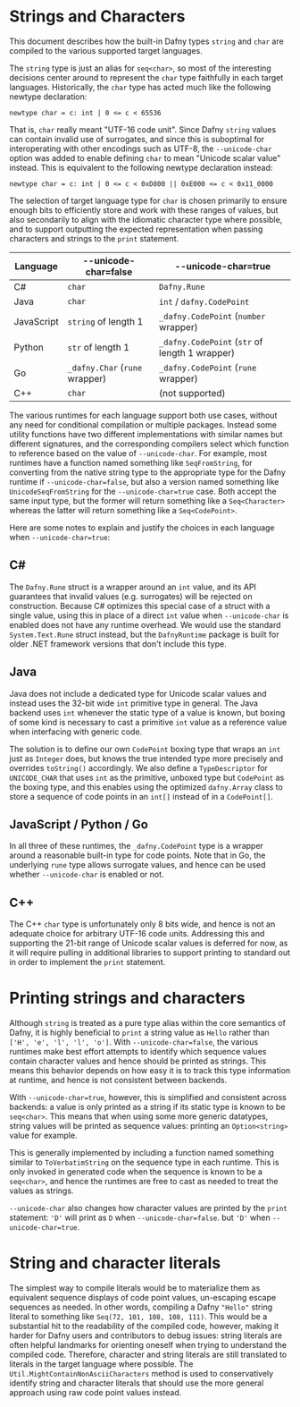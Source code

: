 # Strings and Characters

This document describes how the built-in Dafny types `string` and `char`
are compiled to the various supported target languages.

The `string` type is just an alias for `seq<char>`, so most of the interesting
decisions center around to represent the `char` type faithfully in each
target languages. Historically, the `char` type has acted much like the
following newtype declaration:

```dafny
newtype char = c: int | 0 <= c < 65536
```

That is, `char` really meant "UTF-16 code unit". Since Dafny `string`
values can contain invalid use of surrogates, and since this is suboptimal
for interoperating with other encodings such as UTF-8, the `--unicode-char`
option was added to enable defining `char` to mean "Unicode scalar value"
instead. This is equivalent to the following newtype declaration instead:

```dafny
newtype char = c: int | 0 <= c < 0xD800 || 0xE000 <= c < 0x11_0000
```

The selection of target language type for `char` is chosen primarily to
ensure enough bits to efficiently store and work with these ranges of values,
but also secondarily to align with the idiomatic character type where possible,
and to support outputting the expected representation when passing characters
and strings to the `print` statement.

| Language      | --unicode-char=false           | --unicode-char=true                            |
| ------------- | ------------------------------ | ---------------------------------------------- |
| C#            | `char`                         | `Dafny.Rune`                             |
| Java          | `char`                         | `int` / `dafny.CodePoint`                      |
| JavaScript    | `string` of length 1           | `_dafny.CodePoint` (`number` wrapper)          |
| Python        | `str` of length 1              | `_dafny.CodePoint` (`str` of length 1 wrapper) |
| Go            | `_dafny.Char` (`rune` wrapper) | `_dafny.CodePoint` (`rune` wrapper)            |
| C++           | `char`                         | (not supported)                                |

The various runtimes for each language support both use cases,
without any need for conditional compilation or multiple packages.
Instead some utility functions have two different implementations with similar
names but different signatures, and the corresponding compilers select
which function to reference based on the value of `--unicode-char`.
For example, most runtimes have a function named something like `SeqFromString`,
for converting from the native string type to the appropriate type for the Dafny
runtime if `--unicode-char=false`, but also a version named something like
`UnicodeSeqFromString` for the `--unicode-char=true` case. Both accept the
same input type, but the former will return something like a `Seq<Character>`
whereas the latter will return something like a `Seq<CodePoint>`.

Here are some notes to explain and justify the choices in each language
when `--unicode-char=true`:

## C#

The `Dafny.Rune` struct is a wrapper around an `int` value,
and its API guarantees that invalid values (e.g. surrogates) will be rejected on construction.
Because C# optimizes this special case of a struct with a single value,
using this in place of a direct `int` value when `--unicode-char` is enabled
does not have any runtime overhead.
We would use the standard `System.Text.Rune` struct instead,
but the `DafnyRuntime` package is built for older .NET framework versions
that don't include this type.

## Java

Java does not include a dedicated type for Unicode scalar values
and instead uses the 32-bit wide `int` primitive type in general.
The Java backend uses `int` whenever the static type of a value is known,
but boxing of some kind is necessary to cast a primitive `int` value
as a reference value when interfacing with generic code.

The solution is to define our own `CodePoint` boxing type that wraps an `int`
just as `Integer` does, but knows the true intended type more precisely
and overrides `toString()` accordingly. We also define a `TypeDescriptor`
for `UNICODE_CHAR` that uses `int` as the primitive,
unboxed type but `CodePoint` as the boxing type,
and this enables using the optimized `dafny.Array` class to store a
sequence of code points in an `int[]` instead of in a `CodePoint[]`.

## JavaScript / Python / Go

In all three of these runtimes, the `_dafny.CodePoint` type is a wrapper
around a reasonable built-in type for code points.
Note that in Go, the underlying `rune` type allows surrogate values,
and hence can be used whether `--unicode-char` is enabled or not.

## C++

The C++ `char` type is unfortunately only 8 bits wide, and hence
is not an adequate choice for arbitrary UTF-16 code units.
Addressing this and supporting the 21-bit range of Unicode scalar values
is deferred for now, as it will require pulling in additional libraries
to support printing to standard out in order to implement the `print` statement.

# Printing strings and characters

Although `string` is treated as a pure type alias within the core semantics
of Dafny, it is highly beneficial to `print` a string value as `Hello`
rather than `['H', 'e', 'l', 'l', 'o']`. With `--unicode-char=false`,
the various runtimes make best effort attempts
to identify which sequence values contain character values and hence should be
printed as strings. This means this behavior depends on how easy it is
to track this type information at runtime, and hence is not consistent
between backends.

With `--unicode-char=true`, however, this is simplified
and consistent across backends: a value is only printed as a string if
its static type is known to be `seq<char>`. This means that when using some
more generic datatypes, string values will be printed as sequence values:
printing an `Option<string>` value for example.

This is generally implemented by including a function named something similar
to `ToVerbatimString` on the sequence type in each runtime. This is only
invoked in generated code when the sequence is known to be a `seq<char>`,
and hence the runtimes are free to cast as needed to treat the values as
strings.

`--unicode-char` also changes how character values are printed by the
`print` statement: `'D'` will print as `D` when `--unicode-char=false`.
but `'D'` when `--unicode-char=true`.


# String and character literals

The simplest way to compile literals would be to materialize them as
equivalent sequence displays of code point values, un-escaping escape sequences
as needed. In other words, compiling a Dafny `"Hello"` string literal
to something like `Seq(72, 101, 108, 108, 111)`.
This would be a substantial hit to the readability of the compiled code,
however, making it harder for Dafny users and contributors to debug issues:
string literals are often helpful landmarks for orienting oneself
when trying to understand the compiled code. Therefore,
character and string literals are still translated to literals in the target
language where possible.
The `Util.MightContainNonAsciiCharacters` method is used to conservatively
identify string and character literals that should use the more general
approach using raw code point values instead.
